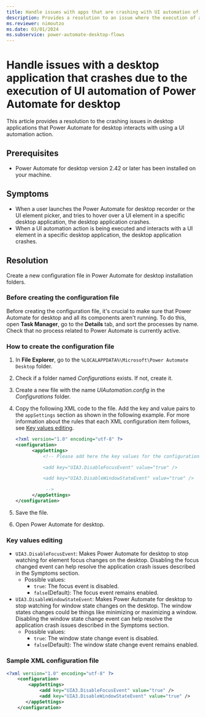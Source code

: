 ```yaml
---
title: Handle issues with apps that are crashing with UI automation of Power Automate for desktop
description: Provides a resolution to an issue where the execution of a UI automation action with Power Automate for desktop causes the desktop application that is being interacted with to crash.
ms.reviewer: nimoutzo
ms.date: 03/01/2024
ms.subservice: power-automate-desktop-flows
---
```

# Handle issues with a desktop application that crashes due to the execution of UI automation of Power Automate for desktop

This article provides a resolution to the crashing issues in desktop applications that Power Automate for desktop interacts with using a UI automation action.

## Prerequisites

- Power Automate for desktop version 2.42 or later has been installed on your machine.

## Symptoms

- When a user launches the Power Automate for desktop recorder or the UI element picker, and tries to hover over a UI element in a specific desktop application, the desktop application crashes.
- When a UI automation action is being executed and interacts with a UI element in a specific desktop application, the desktop application crashes.

## Resolution

Create a new configuration file in Power Automate for desktop installation folders.

### Before creating the configuration file

Before creating the configuration file, it's crucial to make sure that Power Automate for desktop and all its components aren't running. To do this, open **Task Manager**, go to the **Details** tab, and sort the processes by name. Check that no process related to Power Automate is currently active.

### How to create the configuration file

1. In **File Explorer**, go to the `%LOCALAPPDATA%\Microsoft\Power Automate Desktop` folder.
2. Check if a folder named *Configurations* exists. If not, create it.
3. Create a new file with the name *UIAutomation.config* in the *Configurations* folder.
4. Copy the following XML code to the file. Add the key and value pairs to the `appSettings` section as shown in the following example. For more information about the rules that each XML configuration item follows, see [Key values editing](#key-values-editing).

    ```xml
    <?xml version="1.0" encoding="utf-8" ?>
    <configuration>
          <appSettings>
              <!-- Please add here the key values for the configuration. See examples below:
    
              <add key="UIA3.DisableFocusEvent" value="true" />
    
              <add key="UIA3.DisableWindowStateEvent" value="true" />
    
               -->
          </appSettings>
    </configuration>
    ```

5. Save the file.
6. Open Power Automate for desktop.

### Key values editing

- `UIA3.DisableFocusEvent`: Makes Power Automate for desktop to stop watching for element focus changes on the desktop. Disabling the focus changed event can help resolve the application crash issues described in the Symptoms section.
  - Possible values:
    - `true`: The focus event is disabled.
    - `false`(Default): The focus event remains enabled.
- `UIA3.DisableWindowStateEvent`: Makes Power Automate for desktop to stop watching for window state changes on the desktop. The window states changes could be things like minimizing or maximizing a window. Disabling the window state change event can help resolve the application crash issues described in the Symptoms section.
  - Possible values:
    - `true`: The window state change event is disabled.
    - `false`(Default): The window state change event remains enabled.

### Sample XML configuration file

```xml
<?xml version="1.0" encoding="utf-8" ?>
    <configuration>
        <appSettings>
			<add key="UIA3.DisableFocusEvent" value="true" />
			<add key="UIA3.DisableWindowStateEvent" value="true" />
       </appSettings>
    </configuration>
```
